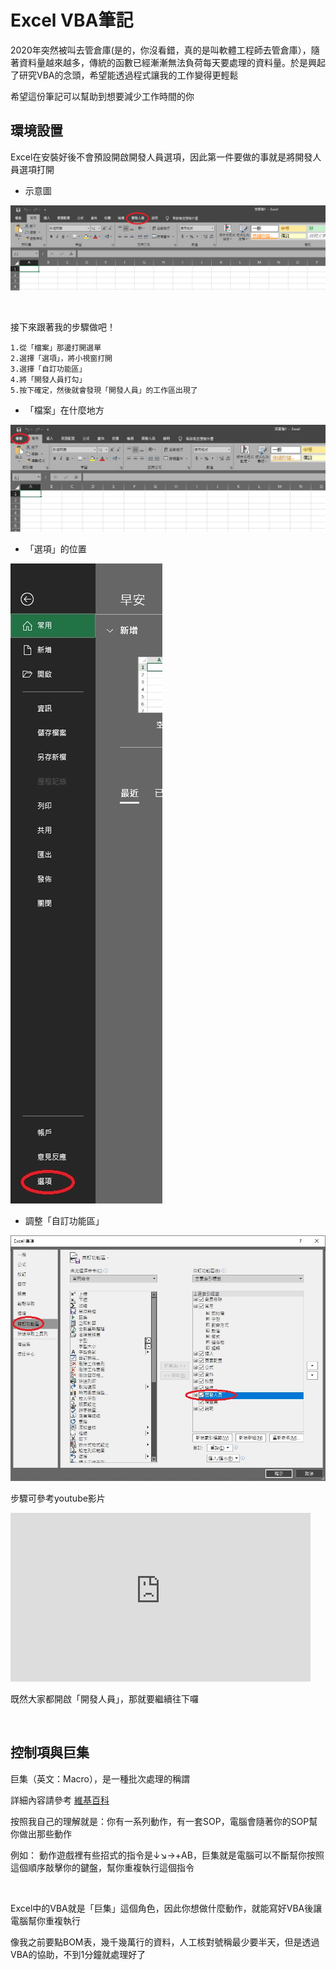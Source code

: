 # Excel VBA筆記

2020年突然被叫去管倉庫(是的，你沒看錯，真的是叫軟體工程師去管倉庫），隨著資料量越來越多，傳統的函數已經漸漸無法負荷每天要處理的資料量。於是興起了研究VBA的念頭，希望能透過程式讓我的工作變得更輕鬆

希望這份筆記可以幫助到想要減少工作時間的你

## 環境設置

Excel在安裝好後不會預設開啟開發人員選項，因此第一件要做的事就是將開發人員選項打開

- 示意圖

![image](./img/開發人員in功能區.jpg)

<br/>

接下來跟著我的步驟做吧！

    1.從「檔案」那邊打開選單
    2.選擇「選項」，將小視窗打開
    3.選擇「自訂功能區」
    4.將「開發人員打勾」
    5.按下確定，然後就會發現「開發人員」的工作區出現了


* 「檔案」在什麼地方

![image](./img/ch0_前置準備/檔案在功能區中的位置.jpg)

- 「選項」的位置

![image](./img/ch0_前置準備/選項的位置.jpg)

- 調整「自訂功能區」

![image](./img/ch0_前置準備/自訂功能區的設定.jpg)

步驟可參考youtube影片

<iframe width="480" height="270" src="https://www.youtube-nocookie.com/embed/Koe_JvnvAcY" frameborder="0" allow="accelerometer; autoplay; clipboard-write; encrypted-media; gyroscope; picture-in-picture" allowfullscreen></iframe>

<br/>

既然大家都開啟「開發人員」，那就要繼續往下囉

<br/>

## 控制項與巨集

巨集（英文：Macro），是一種批次處理的稱謂

詳細內容請參考 [維基百科](https://zh.wikipedia.org/wiki/%E5%B7%A8%E9%9B%86)

按照我自己的理解就是：你有一系列動作，有一套SOP，電腦會隨著你的SOP幫你做出那些動作

例如：
動作遊戲裡有些招式的指令是↓↘→+AB，巨集就是電腦可以不斷幫你按照這個順序敲擊你的鍵盤，幫你重複執行這個指令

<br/>

Excel中的VBA就是「巨集」這個角色，因此你想做什麼動作，就能寫好VBA後讓電腦幫你重複執行

像我之前要點BOM表，幾千幾萬行的資料，人工核對號稱最少要半天，但是透過VBA的協助，不到1分鐘就處理好了

